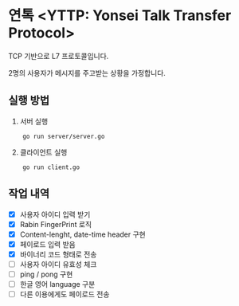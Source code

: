 # 연톡 <YTTP: Yonsei Talk Transfer Protocol>

TCP 기반으로 L7 프로토콜입니다. 

2명의 사용자가 메시지를 주고받는 상황을 가정합니다. 

## 실행 방법 

1. 서버 실행 
```
    go run server/server.go
```
2. 클라이언트 실행
```
    go run client.go
```

## 작업 내역 
- [x] 사용자 아이디 입력 받기 
- [x] Rabin FingerPrint 로직 
- [x] Content-lenght, date-time header 구현 
- [x] 페이로드 입력 받음  
- [x] 바이너리 코드 형태로 전송 
- [ ] 사용자 아이디 유효성 체크 
- [ ] ping / pong 구현  
- [ ] 한글 영어 language 구분 
- [ ] 다른 이용에게도 페이로드 전송    
